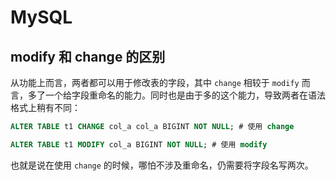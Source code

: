 # MySQL

## modify 和 change 的区别

从功能上而言，两者都可以用于修改表的字段，其中 `change` 相较于 `modify` 而言，多了一个给字段重命名的能力。同时也是由于多的这个能力，导致两者在语法格式上稍有不同：

``` sql
ALTER TABLE t1 CHANGE col_a col_a BIGINT NOT NULL; # 使用 change

ALTER TABLE t1 MODIFY col_a BIGINT NOT NULL; # 使用 modify
```

也就是说在使用 `change` 的时候，哪怕不涉及重命名，仍需要将字段名写两次。

<Vssue title="MySQL" />